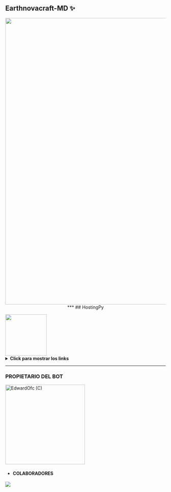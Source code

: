 ## Earthnovacraft-MD ✨

<p align="center">
<img src="https://files.catbox.moe/7vqo97.png" alt="" width="900"/>
***
 ## HostingPy
</p> 
<a href="https://dahs.hostingpy.shop/"><img src="https://files.catbox.moe/lr92z2.jpg" height="130px"></a>

<details>
 <summary><b>Click para mostrar los links</b></summary>

- **Dashboard:** [`Aquí`](https://dahs.hostingpy.shop/)
- **Panel:** [`Aquí`](https://panel.hostingpy.shop/)
- **Registrarse:** [`Aquí`](https://dahs.hostingpy.shop/register)
- **Canal de WhatsApp:** [`Aquí`](https://whatsapp.com/channel/0029Vak4e1R4NVifmh8Tvi3q)
- **Comunidad:** [`Aquí`](https://chat.whatsapp.com/HT9YFbWTuqO0DQrq6Xxhvx)
- **Contacto:** [`AdrianOficial`](https://wa.me/595976126756)
</details>

***
</details>

### PROPIETARIO DEL BOT
<a href="https://github.com/Edwardofc"><img src="https://github.com/Edwardofc.png" width="250" height="250" alt="EdwardOfc (C)"/></a>

- #### COLABORADORES 
<a href="https://github.com/Edwardofc/Earthnovacraft-MD/graphs/contributors">
<img src="https://contrib.rocks/image?repo=Edwardofc/Earthnovacraft-MD" /> 
</a>
